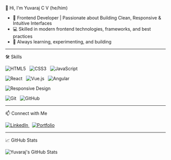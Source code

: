   👋 Hi, I'm Yuvaraj C V (he/him)

- 🚀 Frontend Developer | Passionate about Building Clean, Responsive & Intuitive Interfaces
- 💻 Skilled in modern frontend technologies, frameworks, and best practices
- 🎨 Always learning, experimenting, and building

----

🛠️ Skills

<p align="left">
  <img src="https://img.shields.io/badge/HTML5-E34F26?style=for-the-badge&logo=html5&logoColor=white" alt="HTML5" />
  &nbsp;
  <img src="https://img.shields.io/badge/CSS3-1572B6?style=for-the-badge&logo=css3&logoColor=white" alt="CSS3" />
  &nbsp;
  <img src="https://img.shields.io/badge/JavaScript-F7DF1E?style=for-the-badge&logo=javascript&logoColor=black" alt="JavaScript" />
</p>
<p align="left">
  <img src="https://img.shields.io/badge/React-20232A?style=for-the-badge&logo=react&logoColor=61DAFB" alt="React" />
  &nbsp;
  <img src="https://img.shields.io/badge/Vue.js-4FC08D?style=for-the-badge&logo=vue.js&logoColor=white" alt="Vue.js" />
  &nbsp;
  <img src="https://img.shields.io/badge/Angular-DD0031?style=for-the-badge&logo=angular&logoColor=white" alt="Angular" />
</p>
<p align="left">
  <img src="https://img.shields.io/badge/Responsive-Design-2196F3?style=for-the-badge&logo=responsive&logoColor=white" alt="Responsive Design" />
</p>
<p align="left">
  <img src="https://img.shields.io/badge/Git-F05032?style=for-the-badge&logo=git&logoColor=white" alt="Git" />
  &nbsp;
  <img src="https://img.shields.io/badge/GitHub-181717?style=for-the-badge&logo=github&logoColor=white" alt="GitHub" />
</p>

----

📫 Connect with Me

<a href="https://www.linkedin.com/in/yuvaraj-c-v-01ba77213" target="_blank">
  <img src="https://img.shields.io/badge/LinkedIn-0077B5?style=for-the-badge&logo=linkedin&logoColor=white" alt="LinkedIn">
</a>
&nbsp;
<a href="https://yuvarajcv.netlify.app" target="_blank">
  <img src="https://img.shields.io/badge/Portfolio-222222?style=for-the-badge&logo=About.me&logoColor=white" alt="Portfolio">
</a>

----

📈 GitHub Stats

![Yuvaraj's GitHub Stats](https://github-readme-stats.vercel.app/api?username=Yuvaraj987&show_icons=true&theme=radical)
